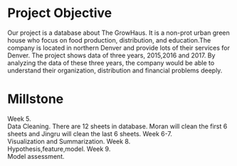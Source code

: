 # Project Objective

Our project is a database about The GrowHaus. It is a non-prot urban green house who focus on food production, distribution, and education.The company is located in northern Denver and provide lots of their services for Denver. The project shows data of three years, 2015,2016 and 2017. By analyzing the data of these three years, the company would be able to understand their organization, distribution and financial problems deeply.
  
# Millstone 

  Week 5. <br />
  Data Cleaning. There are 12 sheets in database. Moran will clean the first 6 sheets and Jingru will clean the last 6 sheets. 
  Week 6-7. <br />
  Visualization and Summarization. 
  Week 8. <br />
  Hypothesis,feature,model.
  Week 9. <br />
  Model assessment.
 
